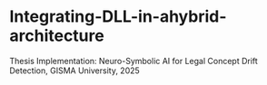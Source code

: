# Integrating-DLL-in-ahybrid-architecture
Thesis Implementation: Neuro-Symbolic AI for Legal Concept Drift Detection, GISMA University, 2025
